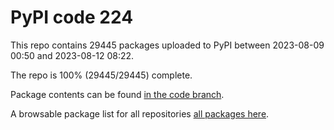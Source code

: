 # PyPI code 224

This repo contains 29445 packages uploaded to PyPI between 
2023-08-09 00:50 and 2023-08-12 08:22.

The repo is 100% (29445/29445) complete.

Package contents can be found [in the code branch](https://github.com/pypi-data/pypi-mirror-224/tree/code/packages).

A browsable package list for all repositories [all packages here](https://pypi-data.github.io/website/repositories/pypi-mirror-224).


